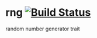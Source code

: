 rng [![Build Status](https://travis-ci.org/nathanfaucett/rs-rng.svg?branch=master)](https://travis-ci.org/nathanfaucett/rs-rng)
=====

random number generator trait
